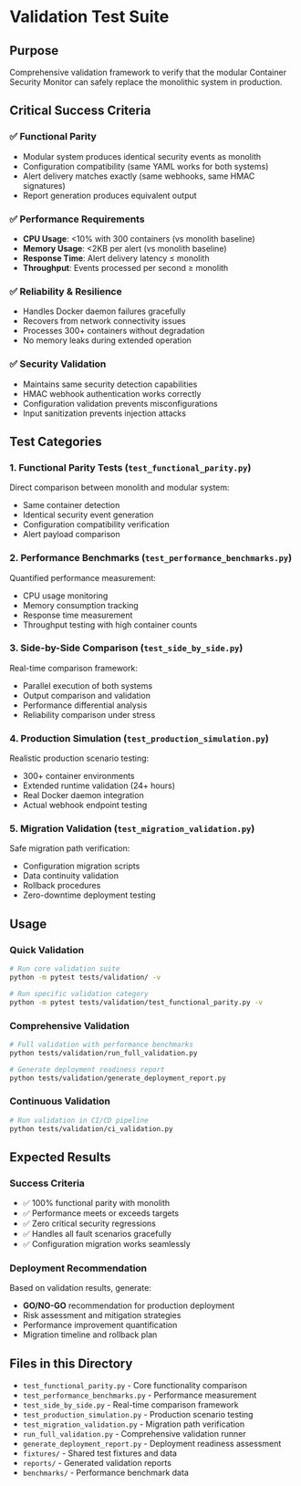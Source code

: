 # Validation Test Suite

## Purpose
Comprehensive validation framework to verify that the modular Container Security Monitor can safely replace the monolithic system in production.

## Critical Success Criteria

### ✅ Functional Parity
- Modular system produces identical security events as monolith
- Configuration compatibility (same YAML works for both systems)
- Alert delivery matches exactly (same webhooks, same HMAC signatures)
- Report generation produces equivalent output

### ✅ Performance Requirements
- **CPU Usage**: <10% with 300 containers (vs monolith baseline)
- **Memory Usage**: <2KB per alert (vs monolith baseline)
- **Response Time**: Alert delivery latency ≤ monolith
- **Throughput**: Events processed per second ≥ monolith

### ✅ Reliability & Resilience
- Handles Docker daemon failures gracefully
- Recovers from network connectivity issues
- Processes 300+ containers without degradation
- No memory leaks during extended operation

### ✅ Security Validation
- Maintains same security detection capabilities
- HMAC webhook authentication works correctly
- Configuration validation prevents misconfigurations
- Input sanitization prevents injection attacks

## Test Categories

### 1. Functional Parity Tests (`test_functional_parity.py`)
Direct comparison between monolith and modular system:
- Same container detection
- Identical security event generation
- Configuration compatibility verification
- Alert payload comparison

### 2. Performance Benchmarks (`test_performance_benchmarks.py`)
Quantified performance measurement:
- CPU usage monitoring
- Memory consumption tracking
- Response time measurement
- Throughput testing with high container counts

### 3. Side-by-Side Comparison (`test_side_by_side.py`)
Real-time comparison framework:
- Parallel execution of both systems
- Output comparison and validation
- Performance differential analysis
- Reliability comparison under stress

### 4. Production Simulation (`test_production_simulation.py`)
Realistic production scenario testing:
- 300+ container environments
- Extended runtime validation (24+ hours)
- Real Docker daemon integration
- Actual webhook endpoint testing

### 5. Migration Validation (`test_migration_validation.py`)
Safe migration path verification:
- Configuration migration scripts
- Data continuity validation
- Rollback procedures
- Zero-downtime deployment testing

## Usage

### Quick Validation
```bash
# Run core validation suite
python -m pytest tests/validation/ -v

# Run specific validation category
python -m pytest tests/validation/test_functional_parity.py -v
```

### Comprehensive Validation
```bash
# Full validation with performance benchmarks
python tests/validation/run_full_validation.py

# Generate deployment readiness report
python tests/validation/generate_deployment_report.py
```

### Continuous Validation
```bash
# Run validation in CI/CD pipeline
python tests/validation/ci_validation.py
```

## Expected Results

### Success Criteria
- ✅ 100% functional parity with monolith
- ✅ Performance meets or exceeds targets
- ✅ Zero critical security regressions
- ✅ Handles all fault scenarios gracefully
- ✅ Configuration migration works seamlessly

### Deployment Recommendation
Based on validation results, generate:
- **GO/NO-GO** recommendation for production deployment
- Risk assessment and mitigation strategies
- Performance improvement quantification
- Migration timeline and rollback plan

## Files in this Directory

- `test_functional_parity.py` - Core functionality comparison
- `test_performance_benchmarks.py` - Performance measurement
- `test_side_by_side.py` - Real-time comparison framework
- `test_production_simulation.py` - Production scenario testing
- `test_migration_validation.py` - Migration path verification
- `run_full_validation.py` - Comprehensive validation runner
- `generate_deployment_report.py` - Deployment readiness assessment
- `fixtures/` - Shared test fixtures and data
- `reports/` - Generated validation reports
- `benchmarks/` - Performance benchmark data